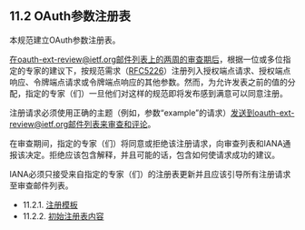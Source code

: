 ## 11.2 OAuth参数注册表

本规范建立OAuth参数注册表。

在oauth-ext-review@ietf.org邮件列表上的两周的审查期后，根据一位或多位指定的专家的建议下，按规范需求（[RFC5226][RFC5226]）注册列入授权端点请求、授权端点响应、令牌端点请求或令牌端点响应的其他参数。然而，为允许发表之前的值的分配，指定的专家（们）一旦他们对这样的规范即将发布感到满意可以同意注册。

注册请求必须使用正确的主题（例如，参数“example”的请求）发送到oauth-ext-review@ietf.org邮件列表来审查和评论。

在审查期间，指定的专家（们）将同意或拒绝该注册请求，向审查列表和IANA通报该决定。拒绝应该包含解释，并且可能的话，包含如何使请求成功的建议。

IANA必须只接受来自指定的专家（们）的注册表更新并且应该引导所有注册请求至审查邮件列表。

- 11.2.1. [注册模板](11.2.1md)
- 11.2.2. [初始注册表内容](11.2.2.md)

[RFC5226]:http://tools.ietf.org/html/rfc5226 "Guidelines for Writing an IANA Considerations Section in RFCs"